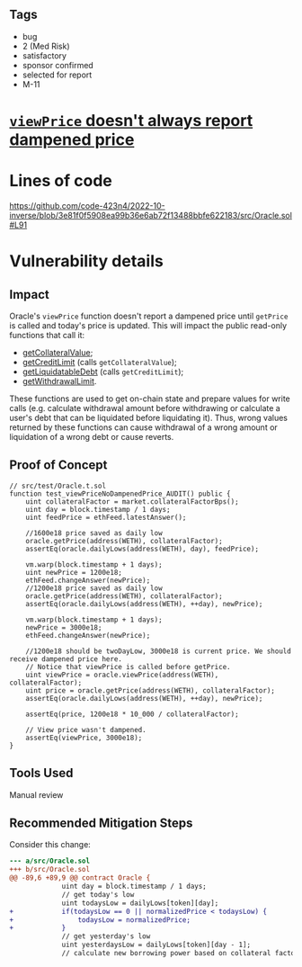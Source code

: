 ## Tags

- bug
- 2 (Med Risk)
- satisfactory
- sponsor confirmed
- selected for report
- M-11

# [`viewPrice` doesn't always report dampened price](https://github.com/code-423n4/2022-10-inverse-findings/issues/404) 

# Lines of code

https://github.com/code-423n4/2022-10-inverse/blob/3e81f0f5908ea99b36e6ab72f13488bbfe622183/src/Oracle.sol#L91


# Vulnerability details

## Impact
Oracle's `viewPrice` function doesn't report a dampened price until `getPrice` is called and today's price is updated. This will impact the public read-only functions that call it:
- [getCollateralValue](https://github.com/code-423n4/2022-10-inverse/blob/3e81f0f5908ea99b36e6ab72f13488bbfe622183/src/Market.sol#L312);
- [getCreditLimit](https://github.com/code-423n4/2022-10-inverse/blob/3e81f0f5908ea99b36e6ab72f13488bbfe622183/src/Market.sol#L334) (calls `getCollateralValue`);
- [getLiquidatableDebt](https://github.com/code-423n4/2022-10-inverse/blob/3e81f0f5908ea99b36e6ab72f13488bbfe622183/src/Market.sol#L578) (calls `getCreditLimit`);
- [getWithdrawalLimit](https://github.com/code-423n4/2022-10-inverse/blob/3e81f0f5908ea99b36e6ab72f13488bbfe622183/src/Market.sol#L370).

These functions are used to get on-chain state and prepare values for write calls (e.g. calculate withdrawal amount before withdrawing or calculate a user's debt that can be liquidated before liquidating it). Thus, wrong values returned by these functions can cause withdrawal of a wrong amount or liquidation of a wrong debt or cause reverts.
## Proof of Concept
```solidity
// src/test/Oracle.t.sol
function test_viewPriceNoDampenedPrice_AUDIT() public {
    uint collateralFactor = market.collateralFactorBps();
    uint day = block.timestamp / 1 days;
    uint feedPrice = ethFeed.latestAnswer();

    //1600e18 price saved as daily low
    oracle.getPrice(address(WETH), collateralFactor);
    assertEq(oracle.dailyLows(address(WETH), day), feedPrice);

    vm.warp(block.timestamp + 1 days);
    uint newPrice = 1200e18;
    ethFeed.changeAnswer(newPrice);
    //1200e18 price saved as daily low
    oracle.getPrice(address(WETH), collateralFactor);
    assertEq(oracle.dailyLows(address(WETH), ++day), newPrice);

    vm.warp(block.timestamp + 1 days);
    newPrice = 3000e18;
    ethFeed.changeAnswer(newPrice);

    //1200e18 should be twoDayLow, 3000e18 is current price. We should receive dampened price here.
    // Notice that viewPrice is called before getPrice.
    uint viewPrice = oracle.viewPrice(address(WETH), collateralFactor);
    uint price = oracle.getPrice(address(WETH), collateralFactor);
    assertEq(oracle.dailyLows(address(WETH), ++day), newPrice);

    assertEq(price, 1200e18 * 10_000 / collateralFactor);

    // View price wasn't dampened.
    assertEq(viewPrice, 3000e18);
}
```
## Tools Used
Manual review
## Recommended Mitigation Steps
Consider this change:
```diff
--- a/src/Oracle.sol
+++ b/src/Oracle.sol
@@ -89,6 +89,9 @@ contract Oracle {
             uint day = block.timestamp / 1 days;
             // get today's low
             uint todaysLow = dailyLows[token][day];
+            if(todaysLow == 0 || normalizedPrice < todaysLow) {
+                todaysLow = normalizedPrice;
+            }
             // get yesterday's low
             uint yesterdaysLow = dailyLows[token][day - 1];
             // calculate new borrowing power based on collateral factor
```